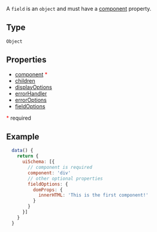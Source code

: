 A `field` is an `object` and must have a [component](field/component.md) property.

## Type

`Object`

## Properties

* [component](field/component.md) <span style="color: red">*</span>
* [children](field/children.md)
* [displayOptions](field/display-options.md)
* [errorHandler](field/error-handler.md)
* [errorOptions](field/error-options.md)
* [fieldOptions](field/field-options.md)

<span style="color: red">*</span> required

## Example

```js
  data() {
    return {
      uiSchema: [{
        // component is required
        component: 'div'
        // other optional properties
        fieldOptions: {
          domProps: {
            innerHTML: 'This is the first component!'
          }
        }
      }]
    }
  }
```
